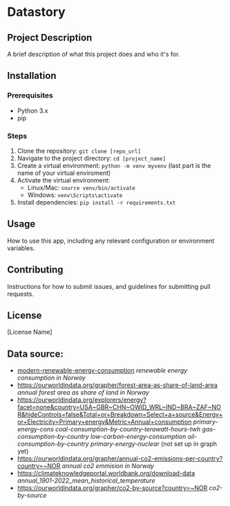 # Datastory

## Project Description
A brief description of what this project does and who it's for.

## Installation
### Prerequisites
- Python 3.x
- pip

### Steps
1. Clone the repository: `git clone [repo_url]`
2. Navigate to the project directory: `cd [project_name]`
3. Create a virtual environment: `python -m venv myvenv` (last part is the name of your virtual enviroment)
4. Activate the virtual environment: 
   - Linux/Mac: `source venv/bin/activate`
   - Windows: `venv\Scripts\activate`
5. Install dependencies: `pip install -r requirements.txt`

## Usage
How to use this app, including any relevant configuration or environment variables.

## Contributing
Instructions for how to submit issues, and guidelines for submitting pull requests.

## License
[License Name]


## Data source:
- [modern-renewable-energy-consumption](https://ourworldindata.org/grapher/modern-renewable-energy-consumption) *renewable energy consumption in Norway*
- https://ourworldindata.org/grapher/forest-area-as-share-of-land-area *annual forest area as share of land in Norway*
- https://ourworldindata.org/explorers/energy?facet=none&country=USA~GBR~CHN~OWID_WRL~IND~BRA~ZAF~NOR&hideControls=false&Total+or+Breakdown=Select+a+source&Energy+or+Electricity=Primary+energy&Metric=Annual+consumption *primary-energy-cons* *coal-consumption-by-country-terawatt-hours-twh* *gas-consumption-by-country* *low-carbon-energy-consumption* *oil-consumption-by-country* *primary-energy-nuclear* (not set up in graph yet)
- https://ourworldindata.org/grapher/annual-co2-emissions-per-country?country=~NOR *annual co2 emmision in Norway*
- https://climateknowledgeportal.worldbank.org/download-data *annual_1901-2022_mean_historical_temperature*
- https://ourworldindata.org/grapher/co2-by-source?country=~NOR *co2-by-source*